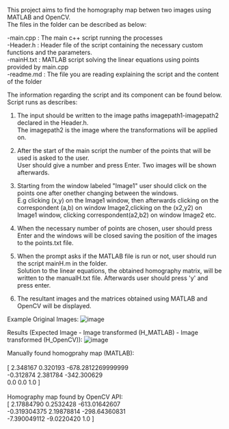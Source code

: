 
This project aims to find the homography map betwen two images using MATLAB and OpenCV. <br/>
The files in the folder can be described as below:

-main.cpp : The main c++ script running the processes<br/>
-Header.h : Header file of the script containing the necessary custom functions and the parameters.<br/>
-mainH.txt : MATLAB script solving the linear equations using points provided by main.cpp<br/>
-readme.md : The file you are reading explaining the script and the content of the folder

The information regarding the script and its component can be found below. Script runs as describes:

1) The input should be written to the image paths imagepath1-imagepath2 declared in the Header.h.<br/>
   The imagepath2 is the image where the transformations will be applied on.

2) After the start of the main script the number of the points that will be used is asked to the user.<br/>
   User should give a number and press Enter. Two images will be shown afterwards.

3) Starting from the window labeled "Image1" user should click on the points one after onether changing between the windows.<br/>
   E.g clicking (x,y) on the Image1 window, then afterwards clicking on the correspondent (a,b) on window Image2,clicking on the (x2,y2) on Image1 window, clicking correspondent(a2,b2) on window Image2 etc.

4) When the necessary number of points are chosen, user should press Enter and the windows will be closed saving the position of the images to the points.txt file.

5) When the prompt asks if the MATLAB file is run or not, user should run the script mainH.m in the folder.<br/>
   Solution to the linear equations, the obtained homography matrix, will be written to the manualH.txt file. Afterwards user should press 'y' and press enter.

6) The resultant images and the matrices obtained using MATLAB and OpenCV will be displayed.

Example Original Images:
![image](https://user-images.githubusercontent.com/100145922/159613766-d83131dc-6460-46af-b7ad-3517ae63be73.png)

Results (Expected Image - Image transformed (H_MATLAB) - Image transformed (H_OpenCV)):
![image](https://user-images.githubusercontent.com/100145922/159614700-af424019-b399-42a4-9d4c-f92577e8c2bf.png)

Manually found homogprahy map (MATLAB):   <br/>        
[ 2.348167   0.320193  -678.2812269999999 <br/>
 -0.312874   2.381784  -342.300629        <br/>
  0.0        0.0        1.0              ]<br/>            
Homography map found by OpenCV API:<br/>
[ 2.17884790    0.2532428   -613.01642607<br/>
 -0.319304375   2.19878814  -298.64360831<br/>
 -7.390049112   -9.0220420   1.0         ]
